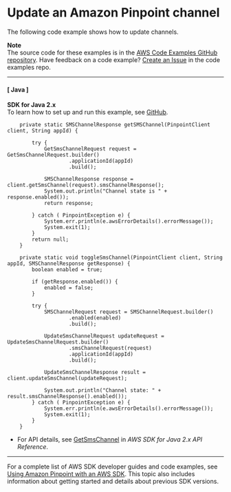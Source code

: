 # Update an Amazon Pinpoint channel<a name="example_pinpoint_GetSmsChannel_section"></a>

The following code example shows how to update channels\.

**Note**  
The source code for these examples is in the [AWS Code Examples GitHub repository](https://github.com/awsdocs/aws-doc-sdk-examples)\. Have feedback on a code example? [Create an Issue](https://github.com/awsdocs/aws-doc-sdk-examples/issues/new/choose) in the code examples repo\. 

------
#### [ Java ]

**SDK for Java 2\.x**  
 To learn how to set up and run this example, see [GitHub](https://github.com/awsdocs/aws-doc-sdk-examples/tree/main/javav2/example_code/pinpoint#readme)\. 
  

```
    private static SMSChannelResponse getSMSChannel(PinpointClient client, String appId) {

        try {
            GetSmsChannelRequest request = GetSmsChannelRequest.builder()
                    .applicationId(appId)
                    .build();

            SMSChannelResponse response = client.getSmsChannel(request).smsChannelResponse();
            System.out.println("Channel state is " + response.enabled());
            return response;

        } catch ( PinpointException e) {
            System.err.println(e.awsErrorDetails().errorMessage());
            System.exit(1);
        }
        return null;
    }

    private static void toggleSmsChannel(PinpointClient client, String appId, SMSChannelResponse getResponse) {
        boolean enabled = true;

        if (getResponse.enabled()) {
            enabled = false;
        }

        try {
            SMSChannelRequest request = SMSChannelRequest.builder()
                    .enabled(enabled)
                    .build();

            UpdateSmsChannelRequest updateRequest = UpdateSmsChannelRequest.builder()
                    .smsChannelRequest(request)
                    .applicationId(appId)
                    .build();

            UpdateSmsChannelResponse result = client.updateSmsChannel(updateRequest);

            System.out.println("Channel state: " + result.smsChannelResponse().enabled());
        } catch ( PinpointException e) {
            System.err.println(e.awsErrorDetails().errorMessage());
            System.exit(1);
        }
    }
```
+  For API details, see [GetSmsChannel](https://docs.aws.amazon.com/goto/SdkForJavaV2/pinpoint-2016-12-01/GetSmsChannel) in *AWS SDK for Java 2\.x API Reference*\. 

------

For a complete list of AWS SDK developer guides and code examples, see [Using Amazon Pinpoint with an AWS SDK](sdk-general-information-section.md)\. This topic also includes information about getting started and details about previous SDK versions\.